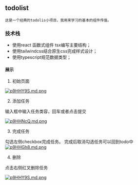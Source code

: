 ## todolist
    这是一个经典的todolis小项目，我用来学习的基本的组件传值。
### 技术栈
+ 使用react 函数式组件 tsx编写主要结构；
+ 使用tailwindcss结合原生css完成样式设计；
+ 使用typescript规范数据类型；


#### 展示

1. 初始页面


[![p9HHY9S.md.png](https://s1.ax1x.com/2023/05/25/p9HHY9S.md.png)](https://imgse.com/i/p9HHY9S)

2. 添加任务


输入框中输入任务类容，回车或者点击提交

[![p9HHNcQ.md.png](https://s1.ax1x.com/2023/05/25/p9HHNcQ.md.png)](https://imgse.com/i/p9HHNcQ)

3. 完成任务


勾选左侧checkbox完成任务。
完成后取消勾选任务可以回到todo中
[![p9HHGh8.md.png](https://s1.ax1x.com/2023/05/25/p9HHGh8.md.png)](https://imgse.com/i/p9HHGh8)

4. 删除


点击右侧红叉删除任务

[![p9HHY9S.md.png](https://s1.ax1x.com/2023/05/25/p9HHY9S.md.png)](https://imgse.com/i/p9HHY9S)

